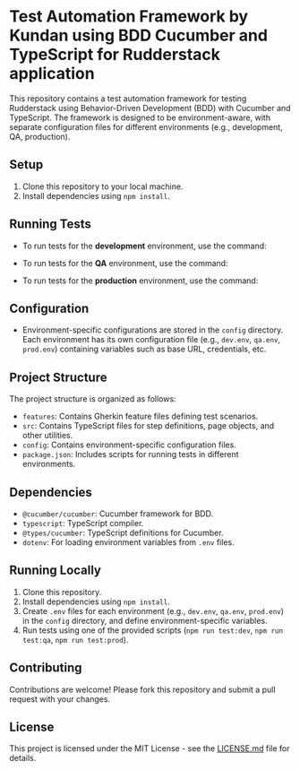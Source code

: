 # Test Automation Framework by Kundan using BDD Cucumber and TypeScript for Rudderstack application

This repository contains a test automation framework for testing Rudderstack using Behavior-Driven Development (BDD) with Cucumber and TypeScript. The framework is designed to be environment-aware, with separate configuration files for different environments (e.g., development, QA, production).

## Setup
1. Clone this repository to your local machine.
2. Install dependencies using `npm install`.

## Running Tests
- To run tests for the **development** environment, use the command:

- To run tests for the **QA** environment, use the command:

- To run tests for the **production** environment, use the command:


## Configuration
- Environment-specific configurations are stored in the `config` directory. Each environment has its own configuration file (e.g., `dev.env`, `qa.env`, `prod.env`) containing variables such as base URL, credentials, etc.

## Project Structure
The project structure is organized as follows:
- `features`: Contains Gherkin feature files defining test scenarios.
- `src`: Contains TypeScript files for step definitions, page objects, and other utilities.
- `config`: Contains environment-specific configuration files.
- `package.json`: Includes scripts for running tests in different environments.

## Dependencies
- `@cucumber/cucumber`: Cucumber framework for BDD.
- `typescript`: TypeScript compiler.
- `@types/cucumber`: TypeScript definitions for Cucumber.
- `dotenv`: For loading environment variables from `.env` files.

## Running Locally
1. Clone this repository.
2. Install dependencies using `npm install`.
3. Create `.env` files for each environment (e.g., `dev.env`, `qa.env`, `prod.env`) in the `config` directory, and define environment-specific variables.
4. Run tests using one of the provided scripts (`npm run test:dev`, `npm run test:qa`, `npm run test:prod`).

## Contributing
Contributions are welcome! Please fork this repository and submit a pull request with your changes.

## License
This project is licensed under the MIT License - see the [LICENSE.md](LICENSE.md) file for details.

